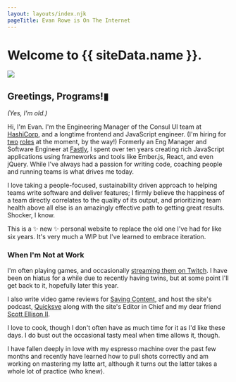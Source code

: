 ```yaml
---
layout: layouts/index.njk
pageTitle: Evan Rowe is On The Internet
---
```

<h1>
Welcome to {{ siteData.name }}.
</h1>
<img class="big-image" src="https://cdn.glitch.global/bb2a64aa-d596-4b0f-839a-41f66ba7056e/Tron-Kevin-Flynn.jpg?v=1650396274623">

<div class="content">
<h2>Greetings, Programs!<span class="cursor">▮</span></h2>

_(Yes, I'm old.)_

Hi, I'm Evan. I'm the Engineering Manager of the Consul UI team at [HashiCorp](https://www.hashicorp.com), and a longtime frontend and JavaScript engineer. (I'm hiring for [two](https://grnh.se/7716c1761us) [roles](https://grnh.se/8c1e8b4f1us) at the moment, by the way!) Formerly an Eng Manager and Software Engineer at [Fastly](https://www.fastly.com), I spent over ten years creating rich JavaScript applications using frameworks and tools like Ember.js, React, and even jQuery. While I've always had a passion for writing code, coaching people and running teams is what drives me today.

I love taking a people-focused, sustainability driven approach to helping teams write software and deliver features; I firmly believe the happiness of a team directly correlates to the quality of its output, and prioritizing team health above all else is an amazingly effective path to getting great results. Shocker, I know.

This is a ✨ new ✨ personal website to replace the old one I've had for like six years. It's very much a WIP but I've learned to embrace iteration.

### When I'm Not at Work

I'm often playing games, and occasionally [streaming them on Twitch](https://www.twitch.tv/evrowe). I have been on hiatus for a while due to recently having twins, but at some point I'll get back to it, hopefully later this year.

I also write video game reviews for [Saving Content](https://www.savingcontent.com), and host the site's podcast, [Quicksve](https://www.anchor.fm/quicksavepodcast) along with the site's Editor in Chief and my dear friend [Scott Ellison II](https://www.twitter.com/Hawk_SE).

I love to cook, though I don't often have as much time for it as I'd like these days. I do bust out the occasional tasty meal when time allows it, though.

I have fallen deeply in love with my espresso machine over the past few months and recently have learned how to pull shots correctly and am working on mastering my latte art, although it turns out the latter takes a whole lot of practice (who knew).
</div>